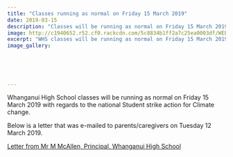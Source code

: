 ```yaml
---
title: "Classes running as normal on Friday 15 March 2019"
date: 2019-03-15
description: "Classes will be running as normal on Friday 15 March 2019 with regards to the national Student strike action for Climate change..."
image: http://c1940652.r52.cf0.rackcdn.com/5c8834b1ff2a7c25ea0003df/WEBSITE-CREST-used-SEPT-2017.jpg
excerpt: "WHS classes will be running as normal on Friday 15 March 2019 with regards to the national Student strike action for Climate change..."
image_gallery:
    
    
    
    
    
---
```


<p>Whanganui High School classes will be running as normal on Friday 15 March 2019 with regards to the national Student strike action for Climate change.</p>
<p>Below is a letter that was e-mailed to parents/caregivers on Tuesday 12 March 2019.</p>
<p><a href="http://c1940652.r52.cf0.rackcdn.com/5c883424ff2a7c25ea0003dd/Climate-Change-Strike-Letter--for-15.3.19.pdf">Letter from Mr M McAllen, Principal, Whanganui High School</a></p>

